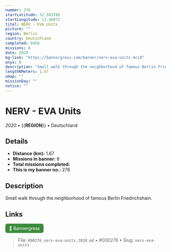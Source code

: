 ```yaml
---
nummer: 276
startLatitude: 52.503786
startLongitude: 13.46872
titel: NERV - EVA Units
picture: ""
region: Berlin
country: Deutschland
completed: 6456
missions: 6
date: 2020
bg-link: "https://bannergress.com/banner/nerv-eva-units-4cc8"
onyx: 0
description: "Small walk through the neighborhood of famous Berlin Friedrichshain."
lengthKMeters: 1,67
umap: ""
missionDay: ""
notice: ""
---
```

# NERV - EVA Units

*2020* • {{__REGION__}} • Deutschland





## Details
- **Distance (km):** 1.67
- **Missions in banner:** 6
- **Total missions completed:** 
- **This is my banner no.:** 276



## Description
Small walk through the neighborhood of famous Berlin Friedrichshain.



## Links
<a href="https://bannergress.com/banner/nerv-eva-units-4cc8" target="_blank" style="display:inline-block;margin-right:8px;padding:6px 12px;background:#3c8b3c;color:#fff;text-decoration:none;border-radius:6px;">🔗 Bannergress</a>



> File: `000276_nerv-eva-units_2020.md` • #000276 • Slug: `nerv-eva-units`

